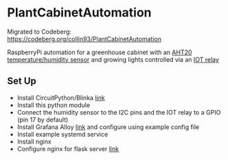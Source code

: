 # PlantCabinetAutomation

Migrated to Codeberg: https://codeberg.org/collin93/PlantCabinetAutomation

RaspberryPi automation for a greenhouse cabinet with an [AHT20 temperature/humidity sensor](https://www.adafruit.com/product/5181) and growing lights controlled via an [IOT relay](https://www.adafruit.com/product/2935)

## Set Up
* Install CircuitPython/Blinka [link](https://learn.adafruit.com/circuitpython-on-raspberrypi-linux/installing-circuitpython-on-raspberry-pi#update-your-pi-and-python-2993452)
* Install this python module
* Connect the humidity sensor to the I2C pins and the IOT relay to a GPIO (pin 17 by default)
* Install Grafana Alloy [link](https://grafana.com/docs/alloy/latest/set-up/install/linux/) and configure using example config file
* Install example systemd service
* Install nginx
* Configure nginx for flask server [link](https://flask.palletsprojects.com/en/2.2.x/deploying/nginx/)
